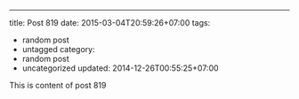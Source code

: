 ---
title: Post 819
date: 2015-03-04T20:59:26+07:00
tags:
  - random post
  - untagged
category:
  - random post
  - uncategorized
updated: 2014-12-26T00:55:25+07:00

This is content of post 819